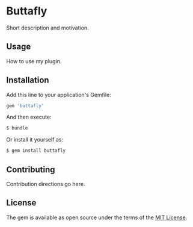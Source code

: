 # Buttafly
Short description and motivation.

## Usage
How to use my plugin.

## Installation
Add this line to your application's Gemfile:

```ruby
gem 'buttafly'
```

And then execute:
```bash
$ bundle
```

Or install it yourself as:
```bash
$ gem install buttafly
```

## Contributing
Contribution directions go here.

## License
The gem is available as open source under the terms of the [MIT License](http://opensource.org/licenses/MIT).
